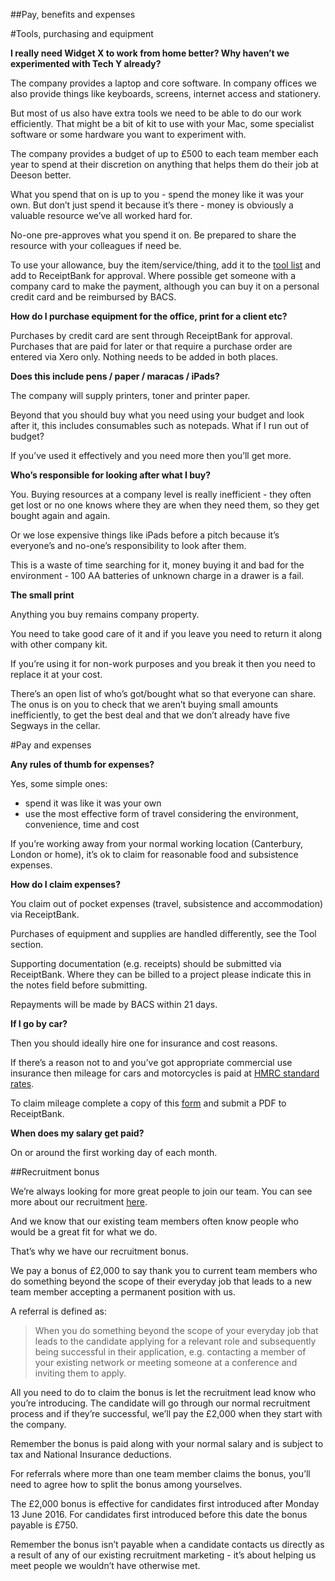 ##Pay, benefits and expenses

#Tools, purchasing and equipment

**I really need Widget X to work from home better? Why haven’t we experimented with Tech Y already?**

The company provides a laptop and core software. In company offices we also provide things like keyboards, screens, internet access and stationery.

But most of us also have extra tools we need to be able to do our work efficiently. That might be a bit of kit to use with your Mac, some specialist software or some hardware you want to experiment with. 

The company provides a budget of up to £500 to each team member each year to spend at their discretion on anything that helps them do their job at Deeson better. 

What you spend that on is up to you - spend the money like it was your own. But don’t just spend it because it’s there - money is obviously a valuable resource we’ve all worked hard for.

No-one pre-approves what you spend it on. Be prepared to share the resource with your colleagues if need be.

To use your allowance, buy the item/service/thing, add it to the [tool list](https://docs.google.com/a/deeson.co.uk/spreadsheets/d/1jOTBKmHVrgcQGbvAVt8ta7c1UtK7pZeAhwgr6auuCfo/edit?usp=drive_web) and add to ReceiptBank for approval. Where possible get someone with a company card to make the payment, although you can buy it on a personal credit card and be reimbursed by BACS.

**How do I purchase equipment for the office, print for a client etc?**

Purchases by credit card are sent through ReceiptBank for approval. Purchases that are paid for later or that require a purchase order are entered via Xero only. Nothing needs to be added in both places.

**Does this include pens / paper / maracas / iPads?**

The company will supply printers, toner and printer paper. 

Beyond that you should buy what you need using your budget and look after it, this includes consumables such as notepads.
What if I run out of budget?

If you’ve used it effectively and you need more then you’ll get more.

**Who’s responsible for looking after what I buy?**

You. Buying resources at a company level is really inefficient - they often get lost or no one knows where they are when they need them, so they get bought again and again. 

Or we lose expensive things like iPads before a pitch because it’s everyone’s and no-one’s responsibility to look after them.

This is a waste of time searching for it, money buying it and bad for the environment - 100 AA batteries of unknown charge in a drawer is a fail.

**The small print**

Anything you buy remains company property. 

You need to take good care of it and if you leave you need to return it along with other company kit. 

If you’re using it for non-work purposes and you break it then you need to replace it at your cost.

There’s an open list of who’s got/bought what so that everyone can share. The onus is on you to check that we aren’t buying small amounts inefficiently, to get the best deal and that we don’t already have five Segways in the cellar.

#Pay and expenses

**Any rules of thumb for expenses?**

Yes, some simple ones:

- spend it was like it was your own
- use the most effective form of travel considering the environment, convenience, time and cost

If you’re working away from your normal working location (Canterbury, London or home), it’s ok to claim for reasonable food and subsistence expenses.

**How do I claim expenses?**

You claim out of pocket expenses (travel, subsistence and accommodation) via ReceiptBank. 

Purchases of equipment and supplies are handled differently, see the Tool section.

Supporting documentation (e.g. receipts) should be submitted via ReceiptBank. Where they can be billed to a project please indicate this in the notes field before submitting.

Repayments will be made by BACS within 21 days.

**If I go by car?**

Then you should ideally hire one for insurance and cost reasons. 

If there’s a reason not to and you’ve got appropriate commercial use insurance then mileage for cars and motorcycles is paid at [HMRC standard rates](https://www.gov.uk/expenses-and-benefits-business-travel-mileage/rules-for-tax). 

To claim mileage complete a copy of this [form](https://docs.google.com/a/deeson.co.uk/document/d/1hCzjEty61qrAFGcvBO5fMh_CCT_QLNYB9wg9mageAp8/edit?usp=drive_web) and submit a PDF to ReceiptBank.

**When does my salary get paid?**

On or around the first working day of each month.

##Recruitment bonus

We’re always looking for more great people to join our team. You can see more about our recruitment [here](https://www.deeson.co.uk/careers).

And we know that our existing team members often know people who would be a great fit for what we do. 

That’s why we have our recruitment bonus. 

We pay a bonus of £2,000 to say thank you to current team members who do something beyond the scope of their everyday job that leads to a new team member accepting a permanent position with us. 

A referral is defined as:

>When you do something beyond the scope of your everyday job that leads to the candidate applying for a relevant role and subsequently being successful in their application, e.g. contacting a member of your existing network or meeting someone at a conference and inviting them to apply.

All you need to do to claim the bonus is let the recruitment lead know who you’re introducing. The candidate will go through our normal recruitment process and if they’re successful, we’ll pay the £2,000 when they start with the company. 

Remember the bonus is paid along with your normal salary and is subject to tax and National Insurance deductions.

For referrals where more than one team member claims the bonus, you’ll need to agree how to split the bonus among yourselves. 

The £2,000 bonus is effective for candidates first introduced after Monday 13 June 2016. For candidates first introduced before this date the bonus payable is £750.

Remember the bonus isn’t payable when a candidate contacts us directly as a result of any of our existing recruitment marketing - it’s about helping us meet people we wouldn’t have otherwise met. 

